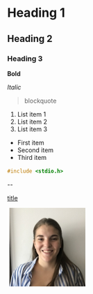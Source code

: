 # Heading 1

## Heading 2

### Heading 3

**Bold**

*Italic*

> blockquote

1. List item 1
2. List item 2
3. List item 3

- First item
- Second item
- Third item

```c
#include <stdio.h>
```
    
--

[title](https://www.example.com)

![alt text](../95454.jpg)